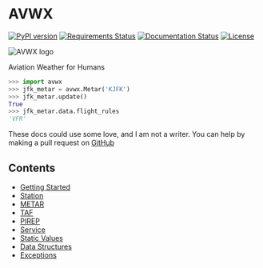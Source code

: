 # AVWX

[![PyPI version](https://badge.fury.io/py/avwx-engine.svg)](https://badge.fury.io/py/avwx-engine)
[![Requirements Status](https://requires.io/github/avwx-rest/AVWX-Engine/requirements.svg?branch=master)](https://requires.io/github/avwx-rest/AVWX-Engine/requirements/?branch=master)
[![Documentation Status](https://readthedocs.org/projects/avwx-engine/badge/?version=latest)](http://avwx-engine.readthedocs.io/en/latest/?badge=latest)
[![License](https://img.shields.io/pypi/l/avwx-engine.svg)](https://pypi.org/project/avwx-engine/)

![AVWX logo](https://avwx.rest/static/favicons/apple-icon-76x76.png)

Aviation Weather for Humans

```python
>>> import avwx
>>> jfk_metar = avwx.Metar('KJFK')
>>> jfk_metar.update()
True
>>> jfk_metar.data.flight_rules
'VFR'
```

These docs could use some love, and I am not a writer. You can help by making a pull request on [GitHub](https://github.com/avwx-rest/AVWX-Engine)

## Contents

* [Getting Started](getting-started.md)
* [Station](station.md)
* [METAR](metar.md)
* [TAF](taf.md)
* [PIREP](pirep.md)
* [Service](service.md)
* [Static Values](static.md)
* [Data Structures](structs.md)
* [Exceptions](exceptions.md)
